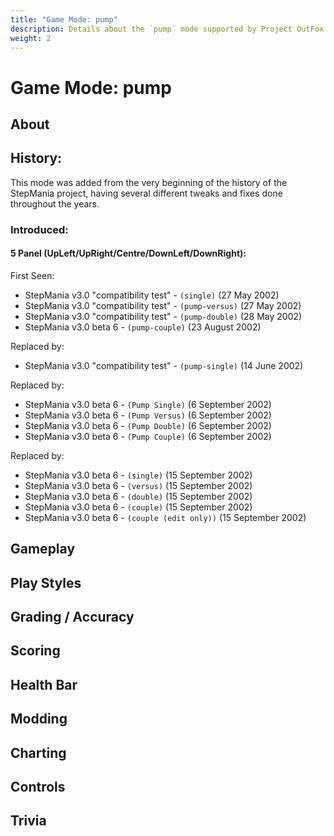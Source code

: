 ```yaml
---
title: "Game Mode: pump"
description: Details about the `pump` mode supported by Project OutFox.
weight: 2
---
```



# Game Mode: pump

<!--
insert picture of gameplay 
-->

## About

## History:

This mode was added from the very beginning of the history of the StepMania project, having several different tweaks and fixes done throughout the years.

### Introduced:
#### 5 Panel (UpLeft/UpRight/Centre/DownLeft/DownRight):

First Seen:
 * StepMania v3.0 "compatibility test" - ``(single)`` (27 May 2002)
 * StepMania v3.0 "compatibility test" - ``(pump-versus)`` (27 May 2002)
 * StepMania v3.0 "compatibility test" - ``(pump-double)`` (28 May 2002)
 * StepMania v3.0 beta 6 - ``(pump-couple)`` (23 August 2002) 

Replaced by:
 * StepMania v3.0 "compatibility test" - ``(pump-single)`` (14 June 2002)

Replaced by:
 * StepMania v3.0 beta 6 - ``(Pump Single)`` (6 September 2002) 
 * StepMania v3.0 beta 6 - ``(Pump Versus)`` (6 September 2002) 
 * StepMania v3.0 beta 6 - ``(Pump Double)`` (6 September 2002) 
 * StepMania v3.0 beta 6 - ``(Pump Couple)`` (6 September 2002)

Replaced by:
 * StepMania v3.0 beta 6 - ``(single)`` (15 September 2002)
 * StepMania v3.0 beta 6 - ``(versus)`` (15 September 2002)
 * StepMania v3.0 beta 6 - ``(double)`` (15 September 2002)
 * StepMania v3.0 beta 6 - ``(couple)`` (15 September 2002)
 * StepMania v3.0 beta 6 - ``(couple (edit only))`` (15 September 2002)  


## Gameplay

## Play Styles

## Grading / Accuracy

## Scoring

## Health Bar

## Modding

## Charting

## Controls

## Trivia